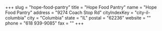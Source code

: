 +++
slug = "hope-food-pantry"
title = "Hope Food Pantry"
name = "Hope Food Pantry"
address = "9274 Coach Stop Rd"
cityIndexKey = "city-il-columbia"
city = "Columbia"
state = "IL"
postal = "62236"
website = ""
phone = "618 939-9085"
fax = ""
+++
